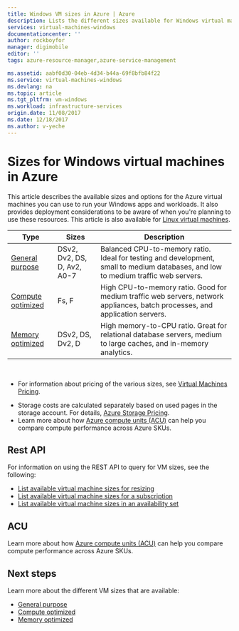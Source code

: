 ```yaml
---
title: Windows VM sizes in Azure | Azure
description: Lists the different sizes available for Windows virtual machines in Azure.
services: virtual-machines-windows
documentationcenter: ''
author: rockboyfor
manager: digimobile
editor: ''
tags: azure-resource-manager,azure-service-management

ms.assetid: aabf0d30-04eb-4d34-b44a-69f8bfb84f22
ms.service: virtual-machines-windows
ms.devlang: na
ms.topic: article
ms.tgt_pltfrm: vm-windows
ms.workload: infrastructure-services
origin.date: 11/08/2017
ms.date: 12/18/2017
ms.author: v-yeche
---
```


# Sizes for Windows virtual machines in Azure

This article describes the available sizes and options for the Azure virtual machines you can use to run your Windows apps and workloads. It also provides deployment considerations to be aware of when you're planning to use these resources.  This article is also available for [Linux virtual machines](../linux/sizes.md?toc=%2fvirtual-machines%2flinux%2ftoc.json).

| Type                     | Sizes           |    Description       |
|--------------------------|-------------------|------------------------------------------------------------------------------------------------------------------------------------|
| [General purpose](sizes-general.md)          | DSv2, Dv2, DS, D, Av2, A0-7 | Balanced CPU-to-memory ratio. Ideal for testing and development, small to medium databases, and low to medium traffic web servers. |
| [Compute optimized](sizes-compute.md)        | Fs, F             | High CPU-to-memory ratio. Good for medium traffic web servers, network appliances, batch processes, and application servers.        |
| [Memory optimized](../virtual-machines-windows-sizes-memory.md)         | DSv2, DS, Dv2, D   | High memory-to-CPU ratio. Great for relational database servers, medium to large caches, and in-memory analytics.                 |
<!-- Not Available B (Preview), Dsv3, Dv3, -->
<!-- Not Available [Storage optimized] Ls -->
<!-- Not Available [GPU] NV, NC  -->
<!-- Not Available [High performance compute] H, A8-11 -->

<br> 

- For information about pricing of the various sizes, see [Virtual Machines Pricing](https://www.azure.cn/pricing/details/virtual-machines/#Windows). 
<!-- Not Available on [Azure subscription and service limits, quotas, and constraints](../../azure-subscription-service-limits.md). -->
- Storage costs are calculated separately based on used pages in the storage account. For details, [Azure Storage Pricing](https://www.azure.cn/pricing/details/storage/).
- Learn more about how [Azure compute units (ACU)](acu.md) can help you compare compute performance across Azure SKUs.

## Rest API

For information on using the REST API to query for VM sizes, see the following:

- [List available virtual machine sizes for resizing](https://docs.microsoft.com/rest/api/compute/virtualmachines/virtualmachines-list-sizes-for-resizing)
- [List available virtual machine sizes for a subscription](https://docs.microsoft.com/rest/api/compute/virtualmachines/virtualmachines-list-sizes-region)
- [List available virtual machine sizes in an availability set](https://docs.microsoft.com/rest/api/compute/virtualmachines/virtualmachines-list-sizes-availability-set)

## ACU

Learn more about how [Azure compute units (ACU)](acu.md) can help you compare compute performance across Azure SKUs.

## Next steps

Learn more about the different VM sizes that are available:
- [General purpose](sizes-general.md)
- [Compute optimized](sizes-compute.md)
- [Memory optimized](../virtual-machines-windows-sizes-memory.md)
<!--Update_Description: update meta properties, update link -->
